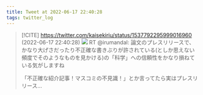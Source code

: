 ```yaml
---
title: Tweet at 2022-06-17 22:40:28
tags: twitter_log
---
```


> [!CITE] https://twitter.com/kaisekiriu/status/1537792295999016960 (2022-06-17 22:40:28)
> ![](https://twitter.com/kaisekiriu/status/1537792295999016960)
> RT @irumandal: 論文のプレスリリースで、かなり大げさだったり不正確な書きぶりが許されている(としか思えない頻度でそのようなものを見かける)の「科学」への信頼性をかなり損ねている気がしますね
> 
> 「不正確な紹介記事！マスコミの不見識！」とか言ってたら実はプレスリリース…

